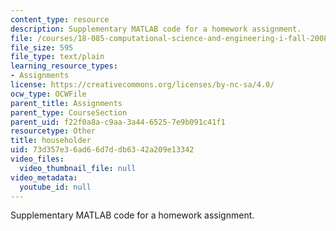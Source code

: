```yaml
---
content_type: resource
description: Supplementary MATLAB code for a homework assignment.
file: /courses/18-085-computational-science-and-engineering-i-fall-2008/73d357e36ad66d7ddb6342a209e13342_householder.m
file_size: 595
file_type: text/plain
learning_resource_types:
- Assignments
license: https://creativecommons.org/licenses/by-nc-sa/4.0/
ocw_type: OCWFile
parent_title: Assignments
parent_type: CourseSection
parent_uid: f22f0a8a-c9aa-3a44-6525-7e9b091c41f1
resourcetype: Other
title: householder
uid: 73d357e3-6ad6-6d7d-db63-42a209e13342
video_files:
  video_thumbnail_file: null
video_metadata:
  youtube_id: null
---
```

Supplementary MATLAB code for a homework assignment.